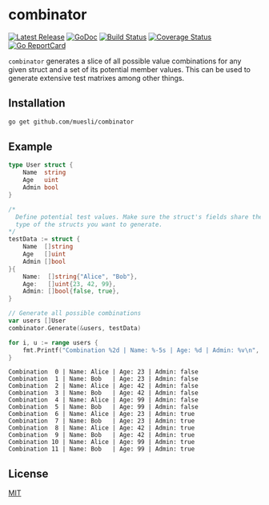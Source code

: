# combinator

[![Latest Release](https://img.shields.io/github/release/muesli/combinator.svg)](https://github.com/muesli/combinator/releases)
[![GoDoc](https://godoc.org/github.com/golang/gddo?status.svg)](https://godoc.org/github.com/muesli/combinator)
[![Build Status](https://github.com/muesli/combinator/workflows/build/badge.svg)](https://github.com/muesli/combinator/actions)
[![Coverage Status](https://coveralls.io/repos/github/muesli/combinator/badge.svg?branch=master)](https://coveralls.io/github/muesli/combinator?branch=master)
[![Go ReportCard](http://goreportcard.com/badge/muesli/combinator)](http://goreportcard.com/report/muesli/combinator)

`combinator` generates a slice of all possible value combinations for any given
struct and a set of its potential member values. This can be used to generate
extensive test matrixes among other things.

## Installation

```bash
go get github.com/muesli/combinator
```

## Example

```go
type User struct {
    Name  string
    Age   uint
    Admin bool
}

/*
  Define potential test values. Make sure the struct's fields share the name and
  type of the structs you want to generate.
*/
testData := struct {
    Name  []string
    Age   []uint
    Admin []bool
}{
    Name:  []string{"Alice", "Bob"},
    Age:   []uint{23, 42, 99},
    Admin: []bool{false, true},
}

// Generate all possible combinations
var users []User
combinator.Generate(&users, testData)

for i, u := range users {
    fmt.Printf("Combination %2d | Name: %-5s | Age: %d | Admin: %v\n", i, u.Name, u.Age, u.Admin)
}
```

```
Combination  0 | Name: Alice | Age: 23 | Admin: false
Combination  1 | Name: Bob   | Age: 23 | Admin: false
Combination  2 | Name: Alice | Age: 42 | Admin: false
Combination  3 | Name: Bob   | Age: 42 | Admin: false
Combination  4 | Name: Alice | Age: 99 | Admin: false
Combination  5 | Name: Bob   | Age: 99 | Admin: false
Combination  6 | Name: Alice | Age: 23 | Admin: true
Combination  7 | Name: Bob   | Age: 23 | Admin: true
Combination  8 | Name: Alice | Age: 42 | Admin: true
Combination  9 | Name: Bob   | Age: 42 | Admin: true
Combination 10 | Name: Alice | Age: 99 | Admin: true
Combination 11 | Name: Bob   | Age: 99 | Admin: true
```

## License

[MIT](https://github.com/muesli/combinator/raw/master/LICENSE)
